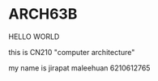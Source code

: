# ARCH63B
HELLO WORLD

this is CN210 "computer architecture"

my name is jirapat maleehuan 6210612765